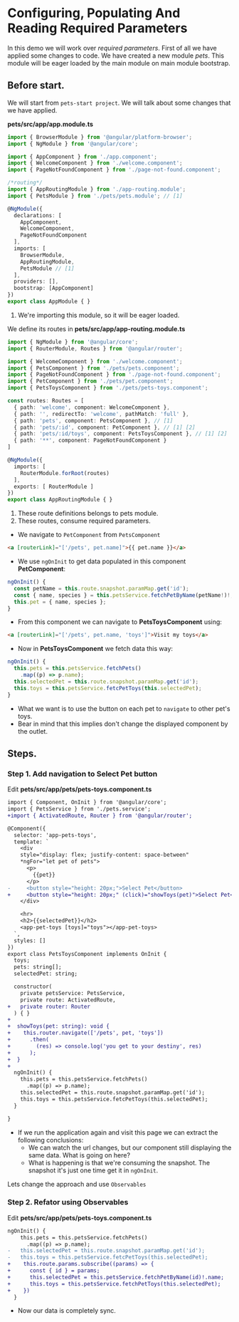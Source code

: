 # Configuring, Populating And Reading Required Parameters

In this demo we will work over _required parameters_. First of all we have applied some changes to code. We have created a new module _pets_. This module will be eager loaded by the main module on main module bootstrap.

## Before start.

We will start from `pets-start project`. We will talk about some changes that we have applied.

__pets/src/app/app.module.ts__
```ts
import { BrowserModule } from '@angular/platform-browser';
import { NgModule } from '@angular/core';

import { AppComponent } from './app.component';
import { WelcomeComponent } from './welcome.component';
import { PageNotFoundComponent } from './page-not-found.component';

/*routing*/
import { AppRoutingModule } from './app-routing.module';
import { PetsModule } from './pets/pets.module'; // [1]

@NgModule({
  declarations: [
    AppComponent,
    WelcomeComponent,
    PageNotFoundComponent
  ],
  imports: [
    BrowserModule,
    AppRoutingModule,
    PetsModule // [1]
  ],
  providers: [],
  bootstrap: [AppComponent]
})
export class AppModule { }

```

1. We're importing this module, so it will be eager loaded.

We define its routes in __pets/src/app/app-routing.module.ts__

```ts
import { NgModule } from '@angular/core';
import { RouterModule, Routes } from '@angular/router';

import { WelcomeComponent } from './welcome.component';
import { PetsComponent } from './pets/pets.component';
import { PageNotFoundComponent } from './page-not-found.component';
import { PetComponent } from './pets/pet.component';
import { PetsToysComponent } from './pets/pets-toys.component';

const routes: Routes = [
  { path: 'welcome', component: WelcomeComponent },
  { path: '', redirectTo: 'welcome', pathMatch: 'full' },
  { path: 'pets', component: PetsComponent }, // [1]
  { path: 'pets/:id', component: PetComponent }, // [1] [2]
  { path: 'pets/:id/toys', component: PetsToysComponent }, // [1] [2]
  { path: '**', component: PageNotFoundComponent }
]

@NgModule({
  imports: [
    RouterModule.forRoot(routes)
  ],
  exports: [ RouterModule ]
})
export class AppRoutingModule { }

```

1. These route definitions belongs to pets module. 
2. These routes, consume required parameters.

* We navigate to `PetComponent` from `PetsComponent`

```html
<a [routerLink]="['/pets', pet.name]">{{ pet.name }}</a>
```

* We use `ngOnInit` to get data populated in this component __PetComponent__:

```typescript
ngOnInit() {
  const petName = this.route.snapshot.paramMap.get('id');
  const { name, species } = this.petsService.fetchPetByName(petName!)!;
  this.pet = { name, species };
}
```

* From this component we can navigate to __PetsToysComponent__ using:

```html
<a [routerLink]="['/pets', pet.name, 'toys']">Visit my toys</a>
```

* Now in __PetsToysComponent__ we fetch data this way: 

```typescript
ngOnInit() {
  this.pets = this.petsService.fetchPets()
    .map((p) => p.name);
  this.selectedPet = this.route.snapshot.paramMap.get('id');
  this.toys = this.petsService.fetcPetToys(this.selectedPet);
}
```
* What we want is to use the button on each pet to `navigate` to other pet's toys.
* Bear in mind that this implies don't change the displayed component by the outlet. 

## Steps.

### Step 1. Add navigation to Select Pet button

Edit __pets/src/app/pets/pets-toys.component.ts__

```diff pets-toys.component.ts
import { Component, OnInit } from '@angular/core';
import { PetsService } from './pets.service';
+import { ActivatedRoute, Router } from '@angular/router';

@Component({
  selector: 'app-pets-toys',
  template: `
    <div
    style="display: flex; justify-content: space-between"
    *ngFor="let pet of pets">
      <p>
        {{pet}}
      </p>
-     <button style="height: 20px;">Select Pet</button>
+     <button style="height: 20px;" (click)="showToys(pet)">Select Pet</button>
    </div>

    <hr>
    <h2>{{selectedPet}}</h2>
    <app-pet-toys [toys]="toys"></app-pet-toys>
  `,
  styles: []
})
export class PetsToysComponent implements OnInit {
  toys;
  pets: string[];
  selectedPet: string;

  constructor(
    private petsService: PetsService,
    private route: ActivatedRoute,
+   private router: Router
  ) { }
+
+  showToys(pet: string): void {
+    this.router.navigate(['/pets', pet, 'toys'])
+      .then(
+        (res) => console.log('you get to your destiny', res)
+      );
+  }
+
  ngOnInit() {
    this.pets = this.petsService.fetchPets()
      .map((p) => p.name);
    this.selectedPet = this.route.snapshot.paramMap.get('id');
    this.toys = this.petsService.fetcPetToys(this.selectedPet);
  }

}

```
* If we run the application again and visit this page we can extract the following conclusions:
  - We can watch the url changes, but our component still displaying the same data. What is going on here?
  - What is happening is that we're consuming the snapshot. The snapshot it's just one time get it in `ngOnInit`.

Lets change the approach and use `Observables`

### Step 2. Refator using Observables

Edit __pets/src/app/pets/pets-toys.component.ts__

```diff pets-toys.component.ts
ngOnInit() {
    this.pets = this.petsService.fetchPets()
      .map((p) => p.name);
-   this.selectedPet = this.route.snapshot.paramMap.get('id');
-   this.toys = this.petsService.fetcPetToys(this.selectedPet);
+    this.route.params.subscribe((params) => {
+      const { id } = params;
+      this.selectedPet = this.petsService.fetchPetByName(id)!.name;
+      this.toys = this.petsService.fetchPetToys(this.selectedPet);
+    })
  }
```

* Now our data is completely sync.
